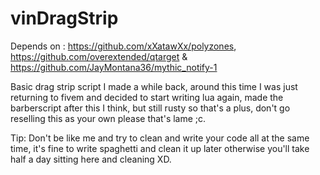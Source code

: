 # vinDragStrip

Depends on : https://github.com/xXatawXx/polyzones, https://github.com/overextended/qtarget & https://github.com/JayMontana36/mythic_notify-1

Basic drag strip script I made a while back, around this time I was just returning to fivem and decided to start writing lua again, made the barberscript after this I think, but still rusty so that's a plus, don't go reselling this as your own please that's lame ;c.

Tip: Don't be like me and try to clean and write your code all at the same time, it's fine to write spaghetti and clean it up later otherwise you'll take half a day sitting here and cleaning XD.